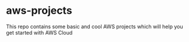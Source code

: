 # aws-projects
This repo contains some basic and cool AWS projects which will help you get started with AWS Cloud 
